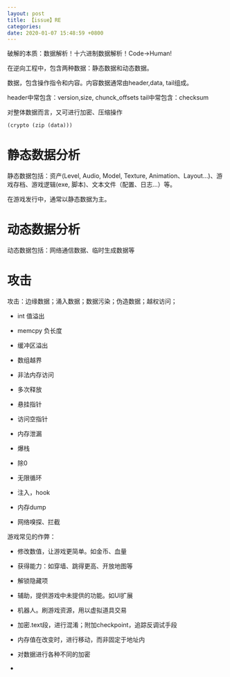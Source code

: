 ```yaml
---
layout: post
title: 【issue】RE
categories: 
date: 2020-01-07 15:48:59 +0800
---
```


破解的本质：数据解析！十六进制数据解析！Code->Human!

在逆向工程中，包含两种数据：静态数据和动态数据。

数据，包含操作指令和内容。内容数据通常由header,data, tail组成。

header中常包含：version,size, chunck_offsets
tail中常包含：checksum


对整体数据而言，又可进行加密、压缩操作 
```lisp
(crypto (zip (data)))
```


# 静态数据分析
静态数据包括：资产(Level, Audio, Model, Texture, Animation、Layout...)、游戏存档、游戏逻辑(exe, 脚本)、文本文件（配置、日志...）等。

在游戏发行中，通常以静态数据为主。

# 动态数据分析
动态数据包括：网络通信数据、临时生成数据等

# 攻击
攻击：边缘数据；涌入数据；数据污染；伪造数据；越权访问；

- int 值溢出
- memcpy 负长度
- 缓冲区溢出
- 数组越界
- 非法内存访问
- 多次释放
- 悬挂指针
- 访问空指针
- 内存泄漏
- 爆栈
- 除0
- 无限循环


- 注入，hook
- 内存dump
- 网络嗅探、拦截

游戏常见的作弊：
- 修改数值，让游戏更简单。如金币、血量
- 获得能力：如穿墙、跳得更高、开放地图等
- 解锁隐藏项
- 辅助，提供游戏中未提供的功能。如UI扩展
- 机器人。刷游戏资源，用以虚拟道具交易


- 加密.text段，进行混淆；附加checkpoint，追踪反调试手段
- 内存值在改变时，进行移动，而非固定于地址内
- 对数据进行各种不同的加密
- 

